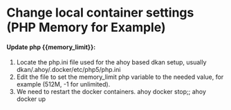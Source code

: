 # Change local container settings (PHP Memory for Example)

#### Update php {{memory_limit}}:

1. Locate the php.ini file used for the ahoy based dkan setup, usually dkan/.ahoy/.docker/etc/php5/php.ini
2. Edit the file to set the memory_limit php variable to the needed value, for example (512M, -1 for unlimited).
3. We need to restart the docker containers. ahoy docker stop;; ahoy docker up
